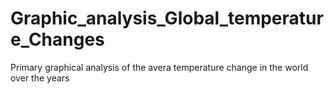 # Graphic_analysis_Global_temperature_Changes
Primary graphical analysis of the avera temperature change in the world over the years
